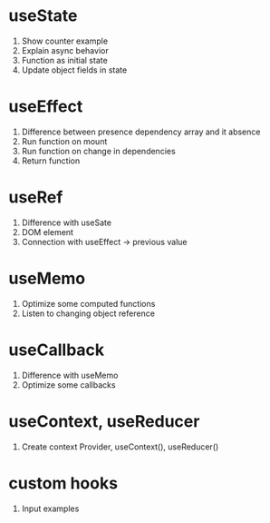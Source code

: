 # useState

1. Show counter example
2. Explain async behavior
3. Function as initial state
4. Update object fields in state

# useEffect

1. Difference between presence dependency array and it absence 
2. Run function on mount 
3. Run function on change in dependencies 
4. Return function

# useRef

1. Difference with useSate
2. DOM element
3. Connection with useEffect -> previous value

# useMemo

1. Optimize some computed functions
2. Listen to changing object reference

# useCallback

1. Difference with useMemo
2. Optimize some callbacks

# useContext, useReducer

1. Create context Provider, useContext(), useReducer()

# custom hooks

1. Input examples